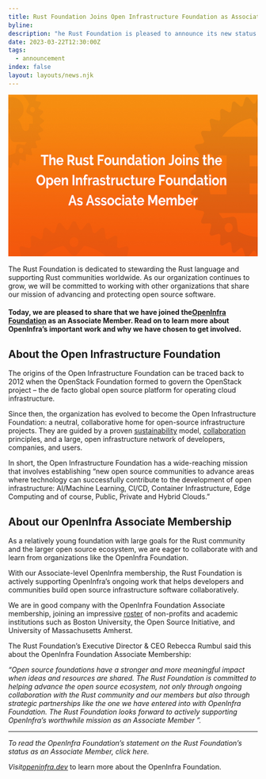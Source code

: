 ```yaml
---
title: Rust Foundation Joins Open Infrastructure Foundation as Associate Member
byline:
description: "he Rust Foundation is pleased to announce its new status as an Associate Member of the Open Infrastructure Foundation (OpenInfra) – an organization that seeks to protect, empower, and promote the Open Infrastructure community and open source software projects globally.\_"
date: 2023-03-22T12:30:00Z
tags:
  - announcement
index: false
layout: layouts/news.njk
---
```

<img src="/img/news/2023-03-22-openinfra-associate-membership/open-infra-associate-membership.png" width="580" height="326" alt="[Heading] The Rust Foundation Joins Open Infrastructure Foundation as Associate Member" title="OpenInfra Associate Membership" />

The Rust Foundation is dedicated to stewarding the Rust language and supporting Rust communities worldwide. As our organization continues to grow, we will be committed to working with other organizations that share our mission of advancing and protecting open source software.&nbsp;

#### **Today, we are pleased to share that we have joined the**[**<u>OpenInfra Foundation</u>**](https://openinfra.dev/) **as an Associate Member. Read on to learn more about OpenInfra’s important work and why we have chosen to get involved.&nbsp;**

## About the Open Infrastructure Foundation

The origins of the Open Infrastructure Foundation can be traced back to 2012 when the OpenStack Foundation formed to govern the OpenStack project – the de facto global open source platform for operating cloud infrastructure.&nbsp;

Since then, the organization has evolved to become the Open Infrastructure Foundation: a neutral, collaborative home for open-source infrastructure projects. They are guided by a proven [<u>sustainability</u>](https://openinfra.dev/projects/hosting/#our-model) model, [<u>collaboration</u>](https://openinfra.dev/projects/hosting/#four-opens) principles, and a large, open infrastructure network of developers, companies, and users.&nbsp;

In short, the Open Infrastructure Foundation has a wide-reaching mission that involves establishing “new open source communities to advance areas where technology can successfully contribute to the development of open infrastructure: AI/Machine Learning, CI/CD, Container Infrastructure, Edge Computing and of course, Public, Private and Hybrid Clouds.”

## About our OpenInfra Associate Membership

As a relatively young foundation with large goals for the Rust community and the larger open source ecosystem, we are eager to collaborate with and learn from organizations like the OpenInfra Foundation.&nbsp;

With our Associate-level OpenInfra membership, the Rust Foundation is actively supporting OpenInfra’s ongoing work that helps developers and communities build open source infrastructure software collaboratively.&nbsp;

We are in good company with the OpenInfra Foundation Associate membership, joining an impressive [<u>roster</u>](https://openinfra.dev/members/) of non-profits and academic institutions such as Boston University, the Open Source Initiative, and University of Massachusetts Amherst.

The Rust Foundation’s Executive Director & CEO Rebecca Rumbul said this about the OpenInfra Foundation Associate Membership:&nbsp;

*“Open source foundations have a stronger and more meaningful impact when ideas and resources are shared. The Rust Foundation is committed to helping advance the open source ecosystem, not only through ongoing collaboration with the Rust community and our members but also through strategic partnerships like the one we have entered into with OpenInfra Foundation. The Rust Foundation looks forward to actively supporting OpenInfra’s worthwhile mission as an Associate Member ”.&nbsp;*

---

*To read the OpenInfra Foundation’s statement on the Rust Foundation’s status as an Associate Member, click here.&nbsp;*

*Visit*[*<u>openinfra.dev</u>*](https://openinfra.dev/) to learn more about the OpenInfra Foundation.&nbsp;